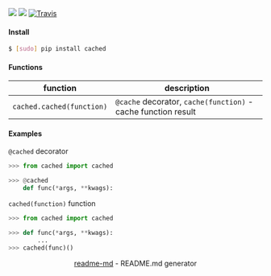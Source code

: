 [![](https://img.shields.io/pypi/pyversions/cached.svg?longCache=True)](https://pypi.org/pypi/cached/)
[![](https://img.shields.io/pypi/v/cached.svg?maxAge=3600)](https://pypi.org/pypi/cached/)
[![Travis](https://api.travis-ci.org/looking-for-a-job/cached.py.svg?branch=master)](https://travis-ci.org/looking-for-a-job/cached.py/)

#### Install
```bash
$ [sudo] pip install cached
```

#### Functions
function|description
-|-
`cached.cached(function)`|`@cache` decorator, `cache(function)` - cache function result

#### Examples
`@cached` decorator

```python
>>> from cached import cached

>>> @cached
    def func(*args, **kwags):
```

`cached(function)` function
```python
>>> from cached import cached

>>> def func(*args, **kwags):
        ...
>>> cached(func)()
```

<p align="center"><a href="https://pypi.org/project/readme-md/">readme-md</a> - README.md generator</p>